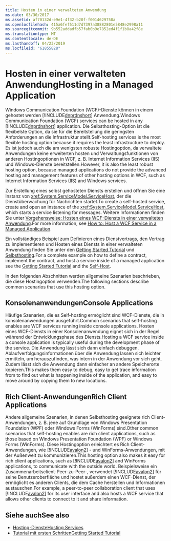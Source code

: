 ```yaml
---
title: Hosten in einer verwalteten Anwendung
ms.date: 03/30/2017
ms.assetid: af70132d-e9e1-4f32-b20f-f0014629758a
ms.openlocfilehash: 415a6fef511d7d7397a38882801e5848e2998a11
ms.sourcegitcommit: 9b552addadfb57fab0b9e7852ed4f1f1b8a42f8e
ms.translationtype: MT
ms.contentlocale: de-DE
ms.lasthandoff: 04/23/2019
ms.locfileid: "61855828"
---
```

# <a name="hosting-in-a-managed-application"></a><span data-ttu-id="6731e-102">Hosten in einer verwalteten Anwendung</span><span class="sxs-lookup"><span data-stu-id="6731e-102">Hosting in a Managed Application</span></span>
<span data-ttu-id="6731e-103">Windows Communication Foundation (WCF)-Dienste können in einem gehostet werden [!INCLUDE[dnprdnshort](../../../../includes/dnprdnshort-md.md)] Anwendung.</span><span class="sxs-lookup"><span data-stu-id="6731e-103">Windows Communication Foundation (WCF) services can be hosted in any [!INCLUDE[dnprdnshort](../../../../includes/dnprdnshort-md.md)] application.</span></span> <span data-ttu-id="6731e-104">Die Selbsthosting-Option ist die flexibelste Option, da sie für die Bereitstellung die geringsten Anforderungen an die Infrastruktur stellt.</span><span class="sxs-lookup"><span data-stu-id="6731e-104">Self-hosting services is the most flexible hosting option because it requires the least infrastructure to deploy.</span></span> <span data-ttu-id="6731e-105">Es ist jedoch auch die am wenigsten robuste Hostingoption, da verwaltete Anwendungen keine erweiterten hosten und Verwaltungsfunktionen von anderen Hostingoptionen in WCF, z. B. Internet Information Services (IIS) und Windows-Dienste bereitstellen.</span><span class="sxs-lookup"><span data-stu-id="6731e-105">However, it is also the least robust hosting option, because managed applications do not provide the advanced hosting and management features of other hosting options in WCF, such as Internet Information Services (IIS) and Windows services.</span></span>  
  
 <span data-ttu-id="6731e-106">Zur Erstellung eines selbst gehosteten Diensts erstellen und öffnen Sie eine Instanz von <xref:System.ServiceModel.ServiceHost>, der die Dienstüberwachung für Nachrichten startet.</span><span class="sxs-lookup"><span data-stu-id="6731e-106">To create a self-hosted service, create and open an instance of the <xref:System.ServiceModel.ServiceHost>, which starts a service listening for messages.</span></span> <span data-ttu-id="6731e-107">Weitere Informationen finden Sie unter [Vorgehensweise: Hosten eines WCF-Diensts in einer verwalteten Anwendung](../../../../docs/framework/wcf/how-to-host-a-wcf-service-in-a-managed-application.md).</span><span class="sxs-lookup"><span data-stu-id="6731e-107">For more information, see [How to: Host a WCF Service in a Managed Application](../../../../docs/framework/wcf/how-to-host-a-wcf-service-in-a-managed-application.md).</span></span>  
  
 <span data-ttu-id="6731e-108">Ein vollständiges Beispiel zum Definieren eines Dienstvertrags, den Vertrag zu implementieren und Hosten eines Diensts in einer verwalteten Anwendung finden Sie unter den [Getting Started Tutorial](../../../../docs/framework/wcf/getting-started-tutorial.md) und [Selbsthosting](../../../../docs/framework/wcf/samples/self-host.md).</span><span class="sxs-lookup"><span data-stu-id="6731e-108">For a complete example on how to define a contract, implement the contract, and host a service inside of a managed application see the [Getting Started Tutorial](../../../../docs/framework/wcf/getting-started-tutorial.md) and the [Self-Host](../../../../docs/framework/wcf/samples/self-host.md).</span></span>  
  
 <span data-ttu-id="6731e-109">In den folgenden Abschnitten werden allgemeine Szenarien beschrieben, die diese Hostingoption verwenden.</span><span class="sxs-lookup"><span data-stu-id="6731e-109">The following sections describe common scenarios that use this hosting option.</span></span>  
  
## <a name="console-applications"></a><span data-ttu-id="6731e-110">Konsolenanwendungen</span><span class="sxs-lookup"><span data-stu-id="6731e-110">Console Applications</span></span>  
 <span data-ttu-id="6731e-111">Häufige Szenarien, die es Self-hosting ermöglicht sind WCF-Dienste, die in konsolenanwendungen ausgeführt.</span><span class="sxs-lookup"><span data-stu-id="6731e-111">Common scenarios that self-hosting enables are WCF services running inside console applications.</span></span> <span data-ttu-id="6731e-112">Hosten eines WCF-Diensts in einer Konsolenanwendung eignet sich in der Regel während der Entwicklungsphase des Diensts.</span><span class="sxs-lookup"><span data-stu-id="6731e-112">Hosting a WCF service inside a console application is typically useful during the development phase of the service.</span></span> <span data-ttu-id="6731e-113">Die Anwendung lässt sich dann einfach debuggen. Ablaufverfolgungsinformationen über die Anwendung lassen sich leichter ermitteln, um herauszufinden, was intern in der Anwendung vor sich geht. Zudem lässt sich die Anwendung dann einfacher an andere Speicherorte kopieren.</span><span class="sxs-lookup"><span data-stu-id="6731e-113">This makes them easy to debug, easy to get trace information from to find out what is happening inside of the application, and easy to move around by copying them to new locations.</span></span>  
  
## <a name="rich-client-applications"></a><span data-ttu-id="6731e-114">Rich Client-Anwendungen</span><span class="sxs-lookup"><span data-stu-id="6731e-114">Rich Client Applications</span></span>  
 <span data-ttu-id="6731e-115">Andere allgemeine Szenarien, in denen Selbsthosting geeignete rich Client-Anwendungen, z. B. jene auf Grundlage von Windows Presentation Foundation (WPF) oder Windows Forms (WinForms) sind.</span><span class="sxs-lookup"><span data-stu-id="6731e-115">Other common scenarios that self-hosting enables are rich client applications, such as those based on Windows Presentation Foundation (WPF) or Windows Forms (WinForms).</span></span> <span data-ttu-id="6731e-116">Diese Hostingoption erleichtert es Rich&#160;Client-Anwendungen, wie [!INCLUDE[avalon2](../../../../includes/avalon2-md.md)] - und WinForms-Anwendungen, mit der Außenwelt zu kommunizieren.</span><span class="sxs-lookup"><span data-stu-id="6731e-116">This hosting option also makes it easy for rich client applications, such as [!INCLUDE[avalon2](../../../../includes/avalon2-md.md)] and WinForms applications, to communicate with the outside world.</span></span> <span data-ttu-id="6731e-117">Beispielsweise ein Zusammenarbeitsclient-Peer-zu-Peer-, verwendet [!INCLUDE[avalon2](../../../../includes/avalon2-md.md)] für seine Benutzeroberfläche und hostet außerdem einen WCF-Dienst, der ermöglicht es anderen Clients, die dem Cache herstellen und Informationen austauschen.</span><span class="sxs-lookup"><span data-stu-id="6731e-117">For example, a peer-to-peer collaboration client that uses [!INCLUDE[avalon2](../../../../includes/avalon2-md.md)] for its user interface and also hosts a WCF service that allows other clients to connect to it and share information.</span></span>  
  
## <a name="see-also"></a><span data-ttu-id="6731e-118">Siehe auch</span><span class="sxs-lookup"><span data-stu-id="6731e-118">See also</span></span>

- [<span data-ttu-id="6731e-119">Hosting-Dienste</span><span class="sxs-lookup"><span data-stu-id="6731e-119">Hosting Services</span></span>](../../../../docs/framework/wcf/hosting-services.md)
- [<span data-ttu-id="6731e-120">Tutorial mit ersten Schritten</span><span class="sxs-lookup"><span data-stu-id="6731e-120">Getting Started Tutorial</span></span>](../../../../docs/framework/wcf/getting-started-tutorial.md)
